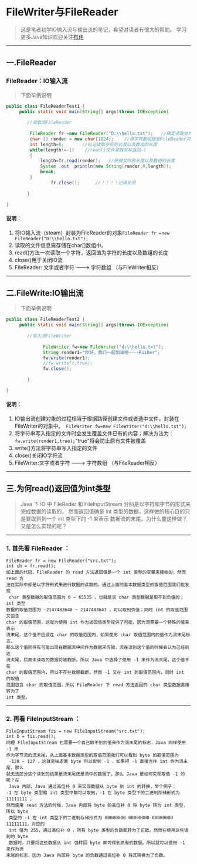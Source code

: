 FileWriter与FileReader
=========================
> 这是笔者初学IO输入流与输出流的笔记，希望对读者有很大的帮助。
> 学习更多Java知识欢迎关注[布玮](HTTPS://github.com/Mahede080210/java)
------------------------
## 一.FileReader
### FileReader：IO输入流

>下面举例说明
```java
public class FileReaderTest1 {
	 public static void main(String[] args)throws IOException{  
		 
		//读取流FileReader
		 
		 FileReader fr =new FileReader("D:\\hello.txt");   //确定读取文件路径以及名称
		 char [] render = new char[1024];    //用字符数组接受FileReader对象的读取内容
		 int length=0;       //标记读取字符的长度以及数组的长度
		 while(length!=-1)    //read()文件读取完毕返回-1
		 {
			 length=fr.read(render);   //获得文件的长度以及数组的长度
			 System .out .println(new String(render,0,length));
			 break;
		 }
                 fr.close();      //！！！！记得关闭
	             
	    }  

}

```
#### 说明：
1. 将IO输入流（steam）封装为FileReader的对象`FileReader fr =new FileReader("D:\\hello.txt");`
2. 读取的文件信息需存储在char[]数组中。
3. read()方法一次读取一个字符，返回值为字符的长度以及数组的长度
4. close()用于关闭IO流
5. FileReader: 文字或者字符 ---> 字符数组  （与FileWriter相反）

---------------------------------------------------------------------------------

## 二.FileWrite:IO输出流
>下面举例说明
```java
public class FileReaderTest2 {
	 public static void main(String[] args)throws IOException{  
		 
		//写入流FileWriter
	            
	          FileWriter fw=new FileWriter("d:\\hello.txt");
	          String render1="你好，我们一起加油吧----RuiDer";
	          fw.write(render1);
	          //fw.write(t,true);
	          fw.close();
	             
	    }  

}

```
#### 说明：
1. IO输出流创建对象的过程相当于根据路径创建文件或者选中文件，封装在FileWriter的对象中。` FileWriter fw=new FileWriter("d:\\hello.txt");` 
2. 将字符串写入指定的文件时会发生覆盖文件已有的内容；解决方法为：` fw.write(render1,true);`"true"将会防止原有文件被覆盖
3. write()方法将字符串写入指定的文件
4. close()关闭IO字符流
5. FileWriter:文字或者字符 ---> 字符数组  （与FileReader相反）


------------------
## 三.为何read()返回值为int类型

>Java 下 IO 中 FileReder 和 FileInputStream 分别是以字符和字节的形式来完成数据的读取的，
>然而返回值确是 int 类型的数据，这样做的核心目的只是要取到到一个 int 类型下的 -1 来表示
>数据流的末尾。为什么要这样做？又是怎么实现的呢？
-------------------------------------------------------
### 1. 首先看 **FileReader** ：
```
FileReader fr = new FileReader("src.txt");
int ch = fr.read();
如上面的代码，FileReader 的 read 方法返回值是一个 int 类型的变量来接收的，然而 read 方
法在实际中却是以字符形式来进行数据的读取的。通过上面的基本数据类型的取值范围我们能发现
 char 类型数据的取值范围为 0 ~ 65535 ，也就是说 char 类型数据是取不到负值的；int 类型
数据的取值范围为 -2147483648 ~ 2147483647 ，可以取到负值；同时 int 的取值范围又包含 
char 的取值范围，这就为使用 int 作为返回值类型提供了可能，因为流需要一个特殊的值来表示
流末尾，这个值不应该在 char 的取值范围内，如果使用 char 取值范围内的值作为流末尾标志，
那么这个值同样有可能出现在数据流中间作为数据来传输，流在读到这个值的时候会认为已经到达
流末尾，后面未读取的数据将被截断。所以 Java 中选择了使用 -1 来作为流末尾，这个值不在 
char 的取值范围内，所以不存在数据截断，然而 -1 又在 int 的取值范围内，同时 int 的取值
范围包含 char 的取值范围，所以 FileReader 下 read 方法返回的 char 类型数据直接转为了 
int 类型。
```
----------------------------------------------------
### 2. 再看 **FileInputStream** ：
```
FileInputStream fis = new FileInputStream("src.txt");
int b = fis.read();
同理 FileInputStream 也需要一个自己取不到的值来作为流末尾的标志，Java 同样使用 -1 来
作为字节流的流末尾，从上面基本数据类型的取值范围我们可以看到 byte 的取值范围为
 -128 ~ 127 ，这就意味走着 byte 可以取到 -1 ，如果把 -1 直接当作 int 作为流末尾，那么
就无法区分这个读到的结果是流末尾还是流中的数据了，那么 Java 是如何实现取值 -1 的呢？在
 Java 内部，Java 通过高位补 0 来实现数据从 byte 到 int 的转换，举个例子：
-1 在 byte 类型和 int 类型中都可以取到，-1 在 byte 类型下的二进制存储形式为 11111111 ，
然而使用 read 方法的时候，Java 内部将 byte 的高位补 0 将 byte 转为 int 类型，所以 byte
 类型的 -1 在 int 类型下的二进制存储形式为 00000000 00000000 00000000 11111111，对应的
 int 值为 255，通过高位补 0 ，所有 byte 类型的负数都转为了正数。然而在使用这些读到的 byte
 数据时，只要将这些数据从 int 强转回 byte 即可得到原有的数据。所以就可以使用 -1 来作为流
末尾的标志，因为 Java 内部将 byte 的负数通过高位补 0 将其转换为了负数。
```

